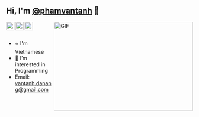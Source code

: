 ## Hi, I'm [@phamvantanh](https://github.com/phamvantanh) 👋
<a href="https://www.facebook.com/phamvantanh12/">
  <img align="left" alt="Pham Van Tanh | Facebook" width="22px" src="https://raw.githubusercontent.com/peterthehan/peterthehan/master/assets/facebook.svg" />
</a>
<a href="https://www.linkedin.com/in/phamvantanh/">
  <img align="left" alt="Pham Van Tanh's LinkedIN" width="22px" src="https://raw.githubusercontent.com/peterthehan/peterthehan/master/assets/linkedin.svg" />
</a>
<a href="https://public.tableau.com/app/profile/pham.van.tanh">
  <img align="left" alt="Pham Van Tanh's LinkedIN" width="22px" src="https://pbs.twimg.com/profile_images/1268207088683020288/d9agkn4h.jpg" />
</a>


<img align="right" alt="GIF" src="https://github.com/abhisheknaiidu/abhisheknaiidu/blob/master/code.gif?raw=true" width="375" height="240" />
<br />
<br />

- ⭐ I'm Vietnamese
- 📖 I’m interested in Programming
- Email: vantanh.danang@gmail.com
